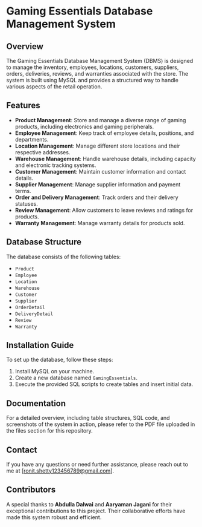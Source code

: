 # Gaming Essentials Database Management System

## Overview
The Gaming Essentials Database Management System (DBMS) is designed to manage the inventory, employees, locations, customers, suppliers, orders, deliveries, reviews, and warranties associated with the store. The system is built using MySQL and provides a structured way to handle various aspects of the retail operation.

## Features
- **Product Management**: Store and manage a diverse range of gaming products, including electronics and gaming peripherals.
- **Employee Management**: Keep track of employee details, positions, and departments.
- **Location Management**: Manage different store locations and their respective addresses.
- **Warehouse Management**: Handle warehouse details, including capacity and electronic tracking systems.
- **Customer Management**: Maintain customer information and contact details.
- **Supplier Management**: Manage supplier information and payment terms.
- **Order and Delivery Management**: Track orders and their delivery statuses.
- **Review Management**: Allow customers to leave reviews and ratings for products.
- **Warranty Management**: Manage warranty details for products sold.

## Database Structure
The database consists of the following tables:
- `Product`
- `Employee`
- `Location`
- `Warehouse`
- `Customer`
- `Supplier`
- `OrderDetail`
- `DeliveryDetail`
- `Review`
- `Warranty`

## Installation Guide
To set up the database, follow these steps:
1. Install MySQL on your machine.
2. Create a new database named `GamingEssentials`.
3. Execute the provided SQL scripts to create tables and insert initial data.

## Documentation
For a detailed overview, including table structures, SQL code, and screenshots of the system in action, please refer to the PDF file uploaded in the files section for this repository.

## Contact
If you have any questions or need further assistance, please reach out to me at [ronit.shetty123456789@gmail.com].

## Contributors
A special thanks to **Abdulla Dalwai** and **Aaryaman Jagani** for their exceptional contributions to this project. Their collaborative efforts have made this system robust and efficient.
